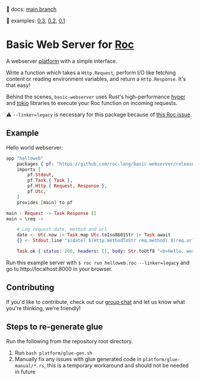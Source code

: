:book: docs: [main branch](https://roc-lang.github.io/basic-webserver/)

:eyes: examples: [0.3](https://github.com/roc-lang/basic-webserver/tree/0.3.0/examples), [0.2](https://github.com/roc-lang/basic-webserver/tree/0.2.0/examples), [0.1](https://github.com/roc-lang/basic-webserver/tree/0.1/examples)

# Basic Web Server for [Roc](https://www.roc-lang.org/)

A webserver [platform](https://github.com/roc-lang/roc/wiki/Roc-concepts-explained#platform) with a simple interface.

Write a function which takes a `Http.Request`, perform I/O like fetching content or reading environment variables, and return a `Http.Response`. It's that easy!

Behind the scenes, `basic-webserver` uses Rust's high-performance [hyper](https://hyper.rs) and [tokio](https://tokio.rs) libraries to execute your Roc function on incoming requests.

:warning: `--linker=legacy` is necessary for this package because of [this Roc issue](https://github.com/roc-lang/roc/issues/3609).

## Example

Hello world webserver:

```elixir
app "helloweb"
    packages { pf: "https://github.com/roc-lang/basic-webserver/releases/download/0.3.0/gJOTXTeR3CD4zCbRqK7olo4edxQvW5u3xGL-8SSxDcY.tar.br" }
    imports [
        pf.Stdout,
        pf.Task.{ Task },
        pf.Http.{ Request, Response },
        pf.Utc,
    ]
    provides [main] to pf

main : Request -> Task Response []
main = \req ->

    # Log request date, method and url
    date <- Utc.now |> Task.map Utc.toIso8601Str |> Task.await
    {} <- Stdout.line "$(date) $(Http.methodToStr req.method) $(req.url)" |> Task.await

    Task.ok { status: 200, headers: [], body: Str.toUtf8 "<b>Hello, world!</b>\n" }
```

Run this example server with `$ roc run helloweb.roc --linker=legacy` and go to http://localhost:8000 in your browser.

## Contributing

If you'd like to contribute, check out our [group chat](https://roc.zulipchat.com) and let us know what you're thinking, we're friendly!

## Steps to re-generate glue

Run the following from the repository root directory.

1. Run `bash platform/glue-gen.sh`
2. Manually fix any issues with glue generated code in `platform/glue-manual/*.rs`, this is a temporary workaround and should not be needed in future

